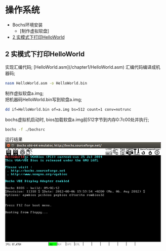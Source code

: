 # 操作系统
- Bochs环境安装
    - [制作虚拟软盘]
- [2 实模式下打印HelloWorld](#2)

<h2 name="2">2 实模式下打印HelloWorld</h2>
实现汇编代码;    
[HelloWorld.asm](/chapter1/HelloWorld.asm)  
汇编代码编译成机器码;      

```bash
nasm HelloWorld.asm -o HelloWorld.bin  
```
制作虚拟软盘a.img;    
把机器码HelloWorld.bin写到软盘a.img;  

```bash
dd if=HelloWorld.bin of=a.img bs=512 count=1 conv=notrunc
```
bochs虚拟机启动时, bios加载软盘a.img前512字节到内存0:7c00处并执行;  

```bash
bochs -f ./bochsrc
```
运行结果  
![运行结果](/res/HelloWorld.png)

